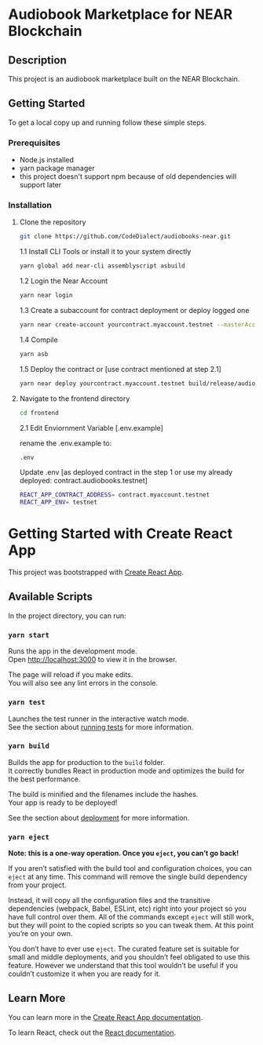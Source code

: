 # Audiobook Marketplace for NEAR Blockchain

## Description
This project is an audiobook marketplace built on the NEAR Blockchain.

## Getting Started
To get a local copy up and running follow these simple steps.

### Prerequisites
- Node.js installed
- yarn package manager
- this project doesn't support npm because of old dependencies will support later

### Installation
1. Clone the repository
   ```sh
   git clone https://github.com/CodeDialect/audiobooks-near.git
   ```
   
   1.1 Install CLI Tools or install it to your system directly
      ```bash
      yarn global add near-cli assemblyscript asbuild
      ```
   1.2 Login the Near Account
      ```bash
      yarn near login
      ```
   1.3 Create a subaccount for contract deployment or deploy logged one
      ```bash
      yarn near create-account yourcontract.myaccount.testnet --masterAccount myaccount.testnet --initialBalance 5
      ```
   1.4 Compile
      ```bash
      yarn asb
      ```
   1.5 Deploy the contract or [use contract mentioned at step 2.1]
      ```bash
      yarn near deploy yourcontract.myaccount.testnet build/release/audiobooks.wasm
      ```
2. Navigate to the frontend directory
    ```bash
   cd frontend
     ```
   2.1 Edit Enviornment Variable [.env.example]
    
   rename the .env.example to: 
   ```bash 
   .env 
   ```
   Update .env [as deployed contract in the step 1 or use my already deployed: contract.audiobooks.testnet]
   ```bash 
   REACT_APP_CONTRACT_ADDRESS= contract.myaccount.testnet 
   REACT_APP_ENV= testnet
   ```

# Getting Started with Create React App

This project was bootstrapped with [Create React App](https://github.com/facebook/create-react-app).

## Available Scripts

In the project directory, you can run:

### `yarn start`

Runs the app in the development mode.\
Open [http://localhost:3000](http://localhost:3000) to view it in the browser.

The page will reload if you make edits.\
You will also see any lint errors in the console.

### `yarn test`

Launches the test runner in the interactive watch mode.\
See the section about [running tests](https://facebook.github.io/create-react-app/docs/running-tests) for more information.

### `yarn build`

Builds the app for production to the `build` folder.\
It correctly bundles React in production mode and optimizes the build for the best performance.

The build is minified and the filenames include the hashes.\
Your app is ready to be deployed!

See the section about [deployment](https://facebook.github.io/create-react-app/docs/deployment) for more information.

### `yarn eject`

**Note: this is a one-way operation. Once you `eject`, you can’t go back!**

If you aren’t satisfied with the build tool and configuration choices, you can `eject` at any time. This command will remove the single build dependency from your project.

Instead, it will copy all the configuration files and the transitive dependencies (webpack, Babel, ESLint, etc) right into your project so you have full control over them. All of the commands except `eject` will still work, but they will point to the copied scripts so you can tweak them. At this point you’re on your own.

You don’t have to ever use `eject`. The curated feature set is suitable for small and middle deployments, and you shouldn’t feel obligated to use this feature. However we understand that this tool wouldn’t be useful if you couldn’t customize it when you are ready for it.

## Learn More

You can learn more in the [Create React App documentation](https://facebook.github.io/create-react-app/docs/getting-started).

To learn React, check out the [React documentation](https://reactjs.org/).
